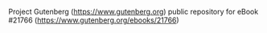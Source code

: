 Project Gutenberg (https://www.gutenberg.org) public repository for eBook #21766 (https://www.gutenberg.org/ebooks/21766)
